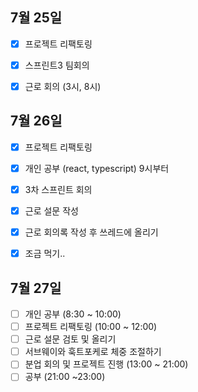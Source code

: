 ## 7월 25일

- [x] 프로젝트 리팩토링
- [x] 스프린트3 팀회의
- [x] 근로 회의 (3시, 8시)


## 7월 26일

- [x] 프로젝트 리팩토링
- [x] 개인 공부 (react, typescript) 9시부터
- [x] 3차 스프린트 회의
- [x] 근로 설문 작성
- [x] 근로 회의록 작성 후 쓰레드에 올리기
- [x] 조금 먹기..


## 7월 27일

- [ ] 개인 공부 (8:30 ~ 10:00)
- [ ] 프로젝트 리팩토링 (10:00 ~ 12:00)
- [ ] 근로 설문 검토 및 올리기
- [ ] 서브웨이와 훅트포케로 체중 조절하기
- [ ] 분업 회의 및 프로젝트 진행 (13:00 ~ 21:00)
- [ ] 공부 (21:00 ~23:00)
